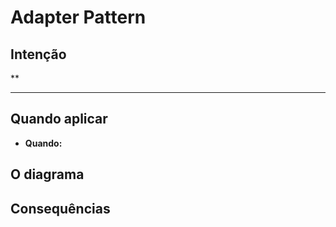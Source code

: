 # Adapter Pattern

## Intenção

**

---

## Quando aplicar
- **Quando:**

## O diagrama

## Consequências
